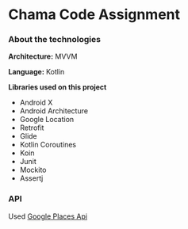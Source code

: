 # Chama Code Assignment

### About the technologies
**Architecture:** MVVM

**Language:** Kotlin 

**Libraries used on this project**
  - Android X
  - Android Architecture
  - Google Location
  - Retrofit
  - Glide
  - Kotlin Coroutines
  - Koin
  - Junit
  - Mockito
  - Assertj

### API
Used [Google Places Api](https://developers.google.com/places/web-service/search#PlaceSearchRequests)
